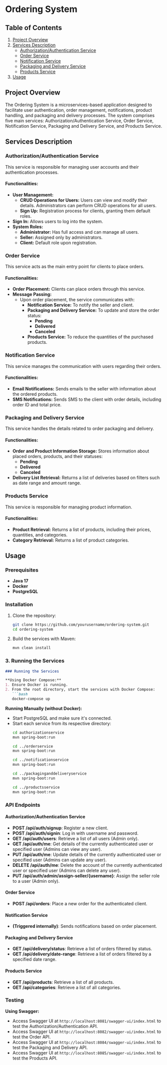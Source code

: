 # Ordering System

## Table of Contents
1. [Project Overview](#project-overview)
2. [Services Description](#services-description)
    - [Authorization/Authentication Service](#authorizationauthentication-service)
    - [Order Service](#order-service)
    - [Notification Service](#notification-service)
    - [Packaging and Delivery Service](#packaging-and-delivery-service)
    - [Products Service](#products-service)
3. [Usage](#usage)

## Project Overview
The Ordering System is a microservices-based application designed to facilitate user authentication, order management, notifications, product handling, and packaging and delivery processes. The system comprises five main services: Authorization/Authentication Service, Order Service, Notification Service, Packaging and Delivery Service, and Products Service.

## Services Description

### Authorization/Authentication Service
This service is responsible for managing user accounts and their authentication processes.

#### Functionalities:
- **User Management:**
    - **CRUD Operations for Users:** Users can view and modify their details. Administrators can perform CRUD operations for all users.
    - **Sign Up:** Registration process for clients, granting them default roles.
- **Sign In:** Allows users to log into the system.
- **System Roles:**
    - **Administrator:** Has full access and can manage all users.
    - **Seller:** Assigned only by administrators.
    - **Client:** Default role upon registration.

### Order Service
This service acts as the main entry point for clients to place orders.

#### Functionalities:
- **Order Placement:** Clients can place orders through this service.
- **Message Passing:**
    - Upon order placement, the service communicates with:
        - **Notification Service:** To notify the seller and client.
        - **Packaging and Delivery Service:** To update and store the order status:
            - **Pending**
            - **Delivered**
            - **Canceled**
        - **Products Service:** To reduce the quantities of the purchased products.

### Notification Service
This service manages the communication with users regarding their orders.

#### Functionalities:
- **Email Notifications:** Sends emails to the seller with information about the ordered products.
- **SMS Notifications:** Sends SMS to the client with order details, including order ID and total price.

### Packaging and Delivery Service
This service handles the details related to order packaging and delivery.

#### Functionalities:
- **Order and Product Information Storage:** Stores information about placed orders, products, and their statuses:
    - **Pending**
    - **Delivered**
    - **Canceled**
- **Delivery List Retrieval:** Returns a list of deliveries based on filters such as date range and amount range.

### Products Service
This service is responsible for managing product information.

#### Functionalities:
- **Product Retrieval:** Returns a list of products, including their prices, quantities, and categories.
- **Category Retrieval:** Returns a list of product categories.

## Usage
### Prerequisites
- **Java 17**
- **Docker**
- **PostgreSQL**

### Installation
1. Clone the repository:
   ```bash
   git clone https://github.com/yourusername/ordering-system.git
   cd ordering-system
   ```
2. Build the services with Maven:
   ```bash
   mvn clean install
   ```

### 3. **Running the Services**
```markdown
### Running the Services

**Using Docker Compose:**
1. Ensure Docker is running.
2. From the root directory, start the services with Docker Compose:
   ```bash
   docker-compose up
   ```

**Running Manually (without Docker):**
- Start PostgreSQL and make sure it's connected.
- Start each service from its respective directory:
  ```bash
  cd authorizationservice
  mvn spring-boot:run

  cd ../orderservice
  mvn spring-boot:run
  
  cd ../notificationservice
  mvn spring-boot:run
  
  cd ../packaginganddeliveryservice
  mvn spring-boot:run
  
  cd ../productsservice
  mvn spring-boot:run
  ```

### API Endpoints

#### Authorization/Authentication Service
- **POST /api/auth/signup**: Register a new client.
- **POST /api/auth/signin**: Log in with username and password.
- **GET /api/auth/users**: Retrieve a list of all users (Admin only).
- **GET /api/auth/me**: Get details of the currently authenticated user or specified user (Admins can view any user).
- **PUT /api/auth/me**: Update details of the currently authenticated user or specified user (Admins can update any user).
- **DELETE /api/auth/me**: Delete the account of the currently authenticated user or specified user (Admins can delete any user).
- **PUT /api/auth/admin/assign-seller/{username}**: Assign the seller role to a user (Admin only).

#### Order Service
- **POST /api/orders**: Place a new order for the authenticated client.

#### Notification Service
- **(Triggered internally)**: Sends notifications based on order placement.

#### Packaging and Delivery Service
- **GET /api/delivery/status**: Retrieve a list of orders filtered by status.
- **GET /api/delivery/date-range**: Retrieve a list of orders filtered by a specified date range.

#### Products Service
- **GET /api/products**: Retrieve a list of all products.
- **GET /api/categories**: Retrieve a list of all categories.

### Testing

**Using Swagger:**
- Access Swagger UI at `http://localhost:8081/swagger-ui/index.html` to test the Authorization/Authentication API.
- Access Swagger UI at `http://localhost:8082/swagger-ui/index.html` to test the Order API.
- Access Swagger UI at `http://localhost:8084/swagger-ui/index.html` to test the Packaging and Delivery API.
- Access Swagger UI at `http://localhost:8085/swagger-ui/index.html` to test the Products API.